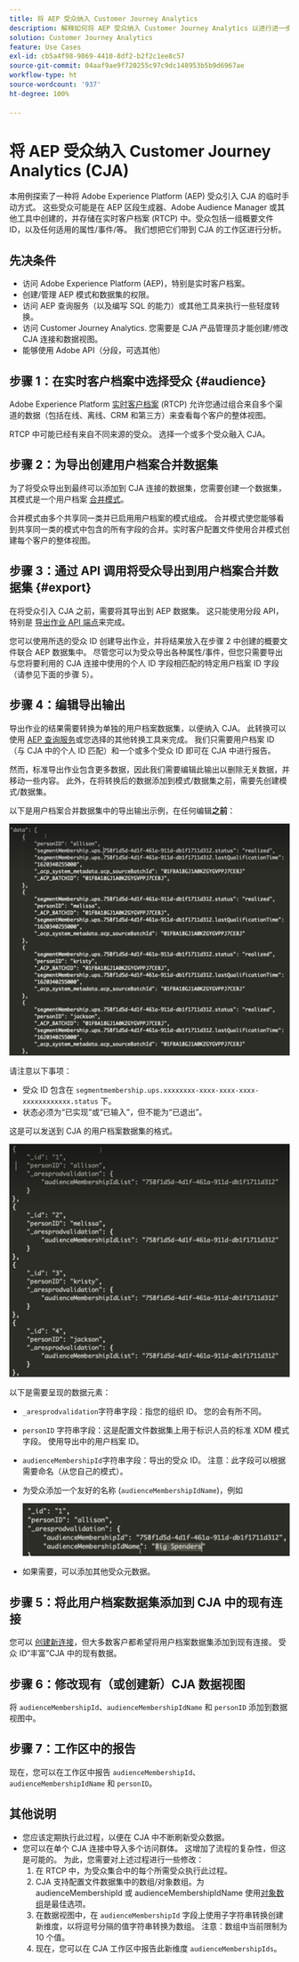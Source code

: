 ```yaml
---
title: 将 AEP 受众纳入 Customer Journey Analytics
description: 解释如何将 AEP 受众纳入 Customer Journey Analytics 以进行进一步分析。
solution: Customer Journey Analytics
feature: Use Cases
exl-id: cb5a4f98-9869-4410-8df2-b2f2c1ee8c57
source-git-commit: 04aaf9ae9f720255c97c9dc148953b5b9d6967ae
workflow-type: ht
source-wordcount: '937'
ht-degree: 100%

---
```


# 将 AEP 受众纳入 Customer Journey Analytics (CJA)

本用例探索了一种将 Adobe Experience Platform (AEP) 受众引入 CJA 的临时手动方式。 这些受众可能是在 AEP 区段生成器、Adobe Audience Manager 或其他工具中创建的，并存储在实时客户档案 (RTCP) 中。受众包括一组概要文件 ID，以及任何适用的属性/事件/等。 我们想把它们带到 CJA 的工作区进行分析。

## 先决条件

* 访问 Adobe Experience Platform (AEP)，特别是实时客户档案。
* 创建/管理 AEP 模式和数据集的权限。
* 访问 AEP 查询服务（以及编写 SQL 的能力）或其他工具来执行一些轻度转换。
* 访问 Customer Journey Analytics. 您需要是 CJA 产品管理员才能创建/修改 CJA 连接和数据视图。
* 能够使用 Adobe API（分段，可选其他）

## 步骤 1：在实时客户档案中选择受众 {#audience}

Adobe Experience Platform [实时客户档案](https://experienceleague.adobe.com/docs/experience-platform/profile/home.html?lang=cn) (RTCP) 允许您通过组合来自多个渠道的数据（包括在线、离线、CRM 和第三方）来查看每个客户的整体视图。

RTCP 中可能已经有来自不同来源的受众。 选择一个或多个受众融入 CJA。

## 步骤 2：为导出创建用户档案合并数据集

为了将受众导出到最终可以添加到 CJA 连接的数据集，您需要创建一个数据集，其模式是一个用户档案 [合并模式](https://experienceleague.adobe.com/docs/experience-platform/profile/union-schemas/union-schema.html?lang=cn#understanding-union-schemas)。

合并模式由多个共享同一类并已启用用户档案的模式组成。 合并模式使您能够看到共享同一类的模式中包含的所有字段的合并。实时客户配置文件使用合并模式创建每个客户的整体视图。

## 步骤 3：通过 API 调用将受众导出到用户档案合并数据集 {#export}

在将受众引入 CJA 之前，需要将其导出到 AEP 数据集。 这只能使用分段 API，特别是 [导出作业 API 端点](https://experienceleague.adobe.com/docs/experience-platform/segmentation/api/export-jobs.html?lang=cn)来完成。

您可以使用所选的受众 ID 创建导出作业，并将结果放入在步骤 2 中创建的概要文件联合 AEP 数据集中。 尽管您可以为受众导出各种属性/事件，但您只需要导出与您将要利用的 CJA 连接中使用的个人 ID 字段相匹配的特定用户档案 ID 字段（请参见下面的步骤 5）。

## 步骤 4：编辑导出输出

导出作业的结果需要转换为单独的用户档案数据集，以便纳入 CJA。  此转换可以使用 [AEP 查询服务](https://experienceleague.adobe.com/docs/experience-platform/query/home.html?lang=cn)或您选择的其他转换工具来完成。 我们只需要用户档案 ID（与 CJA 中的个人 ID 匹配）和一个或多个受众 ID 即可在 CJA 中进行报告。

然而，标准导出作业包含更多数据，因此我们需要编辑此输出以删除无关数据，并移动一些内容。  此外，在将转换后的数据添加到模式/数据集之前，需要先创建模式/数据集。

以下是用户档案合并数据集中的导出输出示例，在任何编辑&#x200B;**之前**：

![未编辑输出](../assets/export-unedited.png)

请注意以下事项：

* 受众 ID 包含在 `segmentmembership.ups.xxxxxxxx-xxxx-xxxx-xxxx-xxxxxxxxxxxx.status` 下。
* 状态必须为“已实现”或“已输入”，但不能为“已退出”。

这是可以发送到 CJA 的用户档案数据集的格式。

![已编辑输出](../assets/export-edited.png)

以下是需要呈现的数据元素：

* `_aresprodvalidation`字符串字段：指您的组织 ID。 您的会有所不同。
* `personID` 字符串字段：这是配置文件数据集上用于标识人员的标准 XDM 模式字段。 使用导出中的用户档案 ID。
* `audienceMembershipId`字符串字段：导出的受众 ID。  注意：此字段可以根据需要命名（从您自己的模式）。
* 为受众添加一个友好的名称 (`audienceMembershipIdName`)，例如

   ![友好的受众名称](../assets/audience-name.png)

* 如果需要，可以添加其他受众元数据。

## 步骤 5：将此用户档案数据集添加到 CJA 中的现有连接

您可以 [创建新连接](/help/connections/create-connection.md)，但大多数客户都希望将用户档案数据集添加到现有连接。 受众 ID“丰富”CJA 中的现有数据。

## 步骤 6：修改现有（或创建新）CJA 数据视图

将 `audienceMembershipId`、`audienceMembershipIdName` 和 `personID` 添加到数据视图中。

## 步骤 7：工作区中的报告

现在，您可以在工作区中报告 `audienceMembershipId`、`audienceMembershipIdName` 和 `personID`。

## 其他说明

* 您应该定期执行此过程，以便在 CJA 中不断刷新受众数据。
* 您可以在单个 CJA 连接中导入多个访问群体。 这增加了流程的复杂性，但这是可能的。 为此，您需要对上述过程进行一些修改：
   1. 在 RTCP 中，为受众集合中的每个所需受众执行此过程。
   1. CJA 支持配置文件数据集中的数组/对象数组。为 audienceMembershipId 或 audienceMembershipIdName 使用[对象数组](https://experienceleague.adobe.com/docs/analytics-platform/using/cja-usecases/object-arrays.html?lang=zh-Hans)是最佳选项。
   1. 在数据视图中，在 `audienceMembershipId` 字段上使用子字符串转换创建新维度，以将逗号分隔的值字符串转换为数组。 注意：数组中当前限制为 10 个值。
   1. 现在，您可以在 CJA 工作区中报告此新维度 `audienceMembershipIds`。
